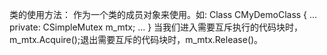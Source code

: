 类的使用方法：
作为一个类的成员对象来使用。如:
Class CMyDemoClass
{
...
private:
  CSimpleMutex m_mtx;
...
}
当我们进入需要互斥执行的代码块时，m_mtx.Acquire();退出需要互斥的代码块时，m_mtx.Release()。
